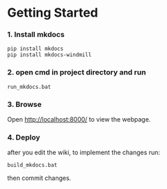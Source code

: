 # Getting Started
### 1. Install mkdocs
```
pip install mkdocs
pip install mkdocs-windmill
```

### 2. open cmd in project directory and run
```
run_mkdocs.bat
```

### 3. Browse
Open [http://localhost:8000/](http://localhost:8000/) to view the webpage.

### 4. Deploy
after you edit the wiki, to implement the changes run:
```
build_mkdocs.bat
```
then commit changes.
